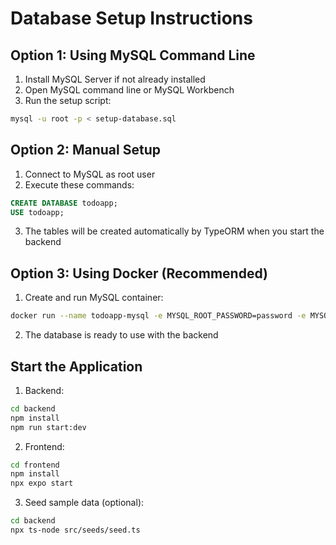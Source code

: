 # Database Setup Instructions

## Option 1: Using MySQL Command Line

1. Install MySQL Server if not already installed
2. Open MySQL command line or MySQL Workbench
3. Run the setup script:
```bash
mysql -u root -p < setup-database.sql
```

## Option 2: Manual Setup

1. Connect to MySQL as root user
2. Execute these commands:
```sql
CREATE DATABASE todoapp;
USE todoapp;
```

3. The tables will be created automatically by TypeORM when you start the backend

## Option 3: Using Docker (Recommended)

1. Create and run MySQL container:
```bash
docker run --name todoapp-mysql -e MYSQL_ROOT_PASSWORD=password -e MYSQL_DATABASE=todoapp -p 3306:3306 -d mysql:8.0
```

2. The database is ready to use with the backend

## Start the Application

1. Backend:
```bash
cd backend
npm install
npm run start:dev
```

2. Frontend:
```bash
cd frontend
npm install
npx expo start
```

3. Seed sample data (optional):
```bash
cd backend
npx ts-node src/seeds/seed.ts
```